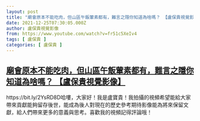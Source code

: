 ```yaml
---
layout: post
title: "廟會原本不能吃肉，但山區午飯葷素都有，難言之隱你知道為啥嗎？ 【盧保貴視覺影像】"
date: 2021-12-25T07:30:05.000Z
author: 盧保貴視覺影像
from: https://www.youtube.com/watch?v=fr51c5XeIv4
tags: [ 盧保貴 ]
categories: [ 盧保貴 ]
---
```

<!--1640417405000-->
[廟會原本不能吃肉，但山區午飯葷素都有，難言之隱你知道為啥嗎？ 【盧保貴視覺影像】](https://www.youtube.com/watch?v=fr51c5XeIv4)
------

<div>
https://bit.ly/2YsRD8D哈嘍，大家好！我是盧寶貴！我拍攝的視頻希望能給大家帶來貢獻能夠留存後世，能成為後人對現在的歷史參考期待影像能為將來保留文獻，給人們帶來更多的意義與思考。喜歡我的視頻記得評論哦！
</div>

